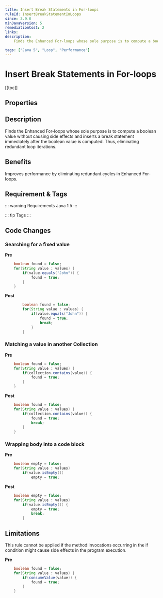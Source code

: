 ```yaml
---
title: Insert Break Statements in For-loops
ruleId: InsertBreakStatementInLoops
since: 3.9.0
minJavaVersion: 5
remediationCost: 2
links:
description:
    Finds the Enhanced For-loops whose sole purpose is to compute a boolean value without causing side effects and inserts a break statement immediately after the boolean value is computed. Thus, eliminating redundant loop iterations.

tags: ["Java 5", "Loop", "Performance"]
---
```


# Insert Break Statements in For-loops

[[toc]]

## Properties

<RuleProperties />


## Description

Finds the Enhanced For-loops whose sole purpose is to compute a boolean value without causing side effects and inserts a break statement immediately after the boolean value is computed. 
Thus, eliminating redundant loop iterations.

## Benefits

Improves performance by eliminating redundant cycles in Enhanced For-loops. 

## Requirement & Tags

::: warning Requirements
Java 1.5
:::

::: tip Tags
<TagLinks />
:::

## Code Changes

### Searching for a fixed value

__Pre__
```java
    boolean found = false;
    for(String value : values) {
        if(value.equals("John")) {
            found = true;
        }
    }
```

__Post__
```java
		boolean found = false;
		for(String value : values) {
			if(value.equals("John")) {
				found = true;
                break;
			}
		}
```

### Matching a value in another Collection

__Pre__
```java
    boolean found = false;
    for(String value : values) {
        if(collection.contains(value)) {
            found = true;
        }
    }
```

__Post__
```java
    boolean found = false;
    for(String value : values) {
        if(collection.contains(value)) {
            found = true;
            break;
        }
    }
```


###  Wrapping body into a code block

__Pre__
```java
    boolean empty = false;
    for(String value : values)
        if(value.isEmpty()) 
            empty = true;
```

__Post__
```java
    boolean empty = false;
    for(String value : values)
        if(value.isEmpty()) {
            empty = true;
            break;
        }
```

## Limitations

This rule cannot be applied if the method invocations occurring in the if condition might cause side effects in the program execution. 

__Pre__
```java
    boolean found = false;
    for(String value : values) {
        if(consumeValue(value)) {
            found = true;
        }
    }
```

<VersionNotice />